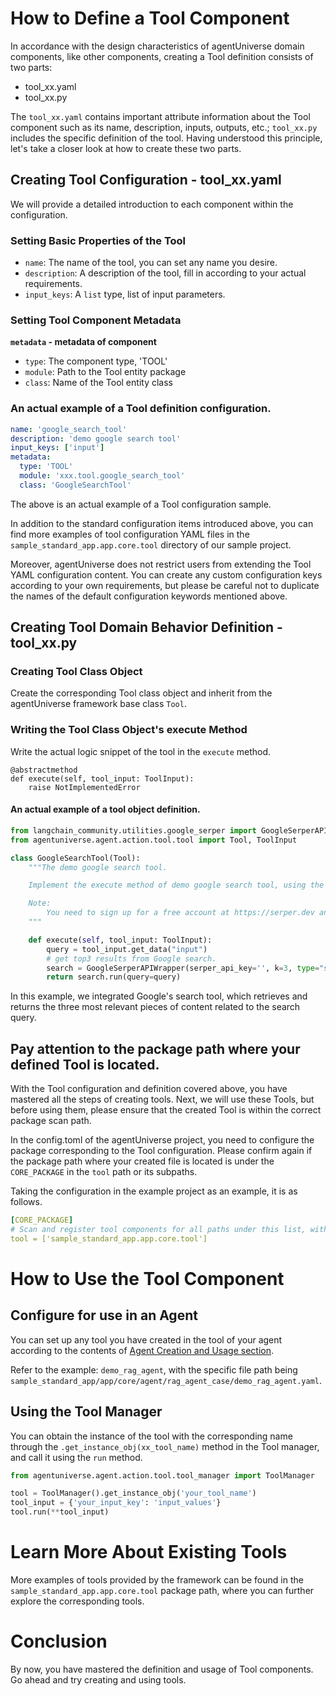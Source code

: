 # How to Define a Tool Component
In accordance with the design characteristics of agentUniverse domain components, like other components, creating a Tool definition consists of two parts:
* tool_xx.yaml
* tool_xx.py

The `tool_xx.yaml` contains important attribute information about the Tool component such as its name, description, inputs, outputs, etc.; `tool_xx.py` includes the specific definition of the tool. Having understood this principle, let's take a closer look at how to create these two parts.

## Creating Tool Configuration - tool_xx.yaml
We will provide a detailed introduction to each component within the configuration.

### Setting Basic Properties of the Tool
* `name`:  The name of the tool, you can set any name you desire.
* `description`:  A description of the tool, fill in according to your actual requirements.
* `input_keys`: A `list` type, list of input parameters.

### Setting Tool Component Metadata
**`metadata` - metadata of component**
* `type`: The component type, 'TOOL'
* `module`: Path to the Tool entity package
* `class`: Name of the Tool entity class

### An actual example of a Tool definition configuration.
```yaml
name: 'google_search_tool'
description: 'demo google search tool'
input_keys: ['input']
metadata:
  type: 'TOOL'
  module: 'xxx.tool.google_search_tool'
  class: 'GoogleSearchTool'
```

The above is an actual example of a Tool configuration sample. 

In addition to the standard configuration items introduced above, you can find more examples of tool configuration YAML files in the `sample_standard_app.app.core.tool` directory of our sample project.

Moreover, agentUniverse does not restrict users from extending the Tool YAML configuration content. You can create any custom configuration keys according to your own requirements, but please be careful not to duplicate the names of the default configuration keywords mentioned above.

## Creating Tool Domain Behavior Definition - tool_xx.py

### Creating Tool Class Object
Create the corresponding Tool class object and inherit from the agentUniverse framework base class `Tool`.

### Writing the Tool Class Object's execute Method
Write the actual logic snippet of the tool in the `execute` method.

```text
@abstractmethod
def execute(self, tool_input: ToolInput):
    raise NotImplementedError
```

#### An actual example of a tool object definition.
```python
from langchain_community.utilities.google_serper import GoogleSerperAPIWrapper
from agentuniverse.agent.action.tool.tool import Tool, ToolInput

class GoogleSearchTool(Tool):
    """The demo google search tool.

    Implement the execute method of demo google search tool, using the `GoogleSerperAPIWrapper` to implement a simple Google search.

    Note:
        You need to sign up for a free account at https://serper.dev and get the serpher api key (2500 free queries).
    """

    def execute(self, tool_input: ToolInput):
        query = tool_input.get_data("input")
        # get top3 results from Google search.
        search = GoogleSerperAPIWrapper(serper_api_key='', k=3, type="search")
        return search.run(query=query)
```
In this example, we integrated Google's search tool, which retrieves and returns the three most relevant pieces of content related to the search query.

## Pay attention to the package path where your defined Tool is located.
With the Tool configuration and definition covered above, you have mastered all the steps of creating tools. Next, we will use these Tools, but before using them, please ensure that the created Tool is within the correct package scan path.

In the config.toml of the agentUniverse project, you need to configure the package corresponding to the Tool configuration. Please confirm again if the package path where your created file is located is under the `CORE_PACKAGE` in the `tool` path or its subpaths.

Taking the configuration in the example project as an example, it is as follows.
```yaml
[CORE_PACKAGE]
# Scan and register tool components for all paths under this list, with priority over the default.
tool = ['sample_standard_app.app.core.tool']
```

# How to Use the Tool Component
## Configure for use in an Agent
You can set up any tool you have created in the tool of your agent according to the contents of [Agent Creation and Usage section](../Agent/Agent_Create_And_Use.md).

Refer to the example: `demo_rag_agent`, with the specific file path being `sample_standard_app/app/core/agent/rag_agent_case/demo_rag_agent.yaml`.

## Using the Tool Manager
You can obtain the instance of the tool with the corresponding name through the `.get_instance_obj(xx_tool_name)` method in the Tool manager, and call it using the `run` method.

```python
from agentuniverse.agent.action.tool.tool_manager import ToolManager

tool = ToolManager().get_instance_obj('your_tool_name')
tool_input = {'your_input_key': 'input_values'}
tool.run(**tool_input)
```

# Learn More About Existing Tools
More examples of tools provided by the framework can be found in the `sample_standard_app.app.core.tool` package path, where you can further explore the corresponding tools.

# Conclusion
By now, you have mastered the definition and usage of Tool components. Go ahead and try creating and using tools.
